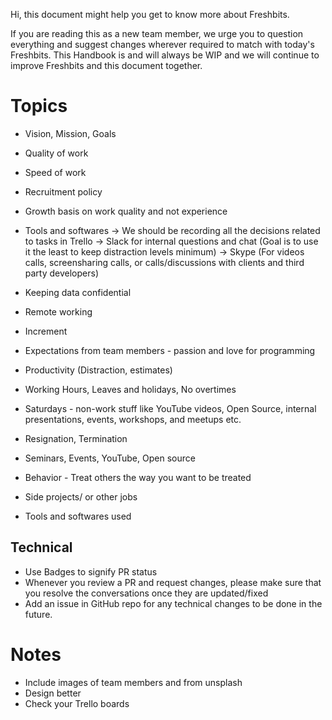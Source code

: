 Hi, this document might help you get to know more about Freshbits.

If you are reading this as a new team member, we urge you to question everything and suggest changes wherever required to match with today's Freshbits. This Handbook is and will always be WIP and we will continue to improve Freshbits and this document together.

# Topics
- Vision, Mission, Goals
- Quality of work
- Speed of work
- Recruitment policy
- Growth basis on work quality and not experience

- Tools and softwares
-> We should be recording all the decisions related to tasks in Trello
-> Slack for internal questions and chat (Goal is to use it the least to keep distraction levels minimum)
-> Skype (For videos calls, screensharing calls, or calls/discussions with clients and third party developers)


- Keeping data confidential
- Remote working
- Increment
- Expectations from team members - passion and love for programming
- Productivity (Distraction, estimates)
- Working Hours, Leaves and holidays, No overtimes
- Saturdays - non-work stuff like YouTube videos, Open Source, internal presentations, events, workshops, and meetups etc.
- Resignation, Termination
- Seminars, Events, YouTube, Open source
- Behavior - Treat others the way you want to be treated
- Side projects/ or other jobs
- Tools and softwares used

## Technical
- Use Badges to signify PR status
- Whenever you review a PR and request changes, please make sure that you resolve the conversations once they are updated/fixed
- Add an issue in GitHub repo for any technical changes to be done in the future.

# Notes
- Include images of team members and from unsplash
- Design better
- Check your Trello boards
